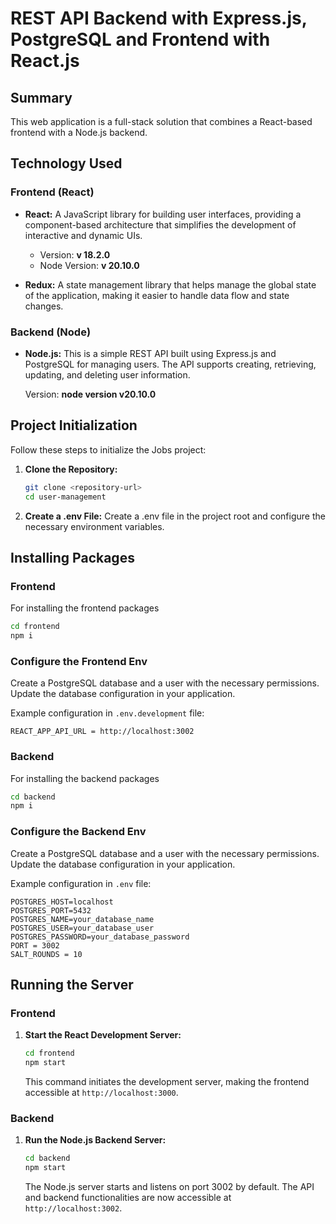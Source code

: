 # REST API Backend with Express.js, PostgreSQL and Frontend with React.js

## Summary

This web application is a full-stack solution that combines a React-based frontend with a Node.js backend.

## Technology Used

### Frontend (React)

- **React:** A JavaScript library for building user interfaces, providing a component-based architecture that simplifies the development of interactive and dynamic UIs.
  
  - Version: **v 18.2.0**
  - Node Version: **v 20.10.0**

- **Redux:** A state management library that helps manage the global state of the application, making it easier to handle data flow and state changes.

### Backend (Node)

- **Node.js:** This is a simple REST API built using Express.js and PostgreSQL for managing users. The API supports creating, retrieving, updating, and deleting user information.
  
    Version: **node version v20.10.0**


## Project Initialization

Follow these steps to initialize the Jobs project:

1. **Clone the Repository:**
   ```bash
   git clone <repository-url>
   cd user-management
   ```

2. **Create a .env File:**
   Create a .env file in the project root and configure the necessary environment variables.


## Installing Packages

### Frontend
For installing the frontend packages
   ```bash
   cd frontend
   npm i
   ```

### Configure the Frontend Env

Create a PostgreSQL database and a user with the necessary permissions. Update the database configuration in your application.

Example configuration in `.env.development` file:

```
REACT_APP_API_URL = http://localhost:3002
```


### Backend
For installing the backend packages
   ```bash
   cd backend
   npm i
   ```

### Configure the Backend Env

Create a PostgreSQL database and a user with the necessary permissions. Update the database configuration in your application.

Example configuration in `.env` file:

```
POSTGRES_HOST=localhost
POSTGRES_PORT=5432
POSTGRES_NAME=your_database_name
POSTGRES_USER=your_database_user
POSTGRES_PASSWORD=your_database_password
PORT = 3002
SALT_ROUNDS = 10

```

## Running the Server

### Frontend

1. **Start the React Development Server:**
   ```bash
   cd frontend
   npm start
   ```

   This command initiates the development server, making the frontend accessible at `http://localhost:3000`.

### Backend

1. **Run the Node.js Backend Server:**
   ```bash
   cd backend
   npm start
   ```

   The Node.js server starts and listens on port 3002 by default. The API and backend functionalities are now accessible at `http://localhost:3002`.